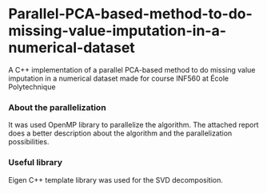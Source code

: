 # Parallel-PCA-based-method-to-do-missing-value-imputation-in-a-numerical-dataset
A C++ implementation of a parallel PCA-based method to do missing value imputation in a numerical dataset made for course INF560 at École Polytechnique

### About the parallelization
It was used OpenMP library to parallelize the algorithm. The attached report does a better description about the algorithm and the parallelization possibilities.

### Useful library
Eigen C++ template library was used for the SVD decomposition.
